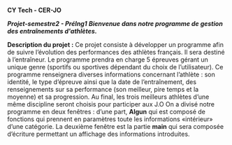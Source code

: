 **************CY Tech - CER-JO**************

******Projet-semestre2 - PréIng1*****
**Bienvenue dans notre programme de gestion des entraînements d'athlètes.***

**Description du projet :**
Ce projet consiste à développer un programme afin de suivre l’évolution des performances des athlètes français. Il sera destiné à l’entraîneur. Le programme prendra en charge 5 épreuves gérant un unique genre (sportifs ou sportives dépendant du choix de l’utilisateur). Ce programme renseignera diverses informations concernant l’athlète : son identité, le type d’épreuve ainsi que la date de l’entraînement, des renseignements sur sa performance (son meilleur, pire temps et la moyenne) et sa progression. Au final, les trois meilleurs athlètes d’une même discipline seront choisis pour participer aux J.O
On a divisé notre programme en deux fenêtres : d’une part, **Algun** qui est composé de fonctions qui prennent en paramètres toute les informations «intérieur» d’une catégorie. La deuxième fenêtre est la partie **main** qui sera composée d’écriture permettant un affichage des informations introduites.



